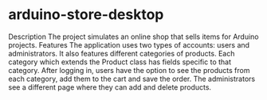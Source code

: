 # arduino-store-desktop
Description  The project simulates an online shop that sells items for Arduino projects.  Features  The application uses two types of accounts: users and administrators. It also features different categories of products. Each category which extends the Product class has fields specific to that category. After logging in, users have the option to see the products from each category, add them to the cart and save the order. The administrators see a different page where they can add and delete products.
